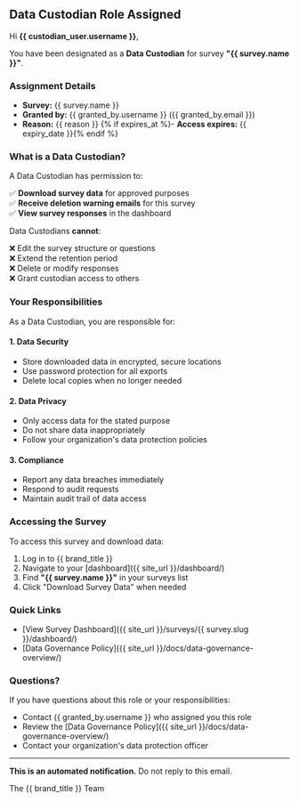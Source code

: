 ## Data Custodian Role Assigned

Hi **{{ custodian_user.username }}**,

You have been designated as a **Data Custodian** for survey **"{{ survey.name }}"**.

### Assignment Details

- **Survey:** {{ survey.name }}
- **Granted by:** {{ granted_by.username }} ({{ granted_by.email }})
- **Reason:** {{ reason }}
{% if expires_at %}- **Access expires:** {{ expiry_date }}{% endif %}

### What is a Data Custodian?

A Data Custodian has permission to:

✅ **Download survey data** for approved purposes  
✅ **Receive deletion warning emails** for this survey  
✅ **View survey responses** in the dashboard

Data Custodians **cannot**:

❌ Edit the survey structure or questions  
❌ Extend the retention period  
❌ Delete or modify responses  
❌ Grant custodian access to others

### Your Responsibilities

As a Data Custodian, you are responsible for:

#### 1. Data Security

- Store downloaded data in encrypted, secure locations
- Use password protection for all exports
- Delete local copies when no longer needed

#### 2. Data Privacy

- Only access data for the stated purpose
- Do not share data inappropriately
- Follow your organization's data protection policies

#### 3. Compliance

- Report any data breaches immediately
- Respond to audit requests
- Maintain audit trail of data access

### Accessing the Survey

To access this survey and download data:

1. Log in to {{ brand_title }}
2. Navigate to your [dashboard]({{ site_url }}/dashboard/)
3. Find **"{{ survey.name }}"** in your surveys list
4. Click "Download Survey Data" when needed

### Quick Links

- [View Survey Dashboard]({{ site_url }}/surveys/{{ survey.slug }}/dashboard/)
- [Data Governance Policy]({{ site_url }}/docs/data-governance-overview/)

### Questions?

If you have questions about this role or your responsibilities:

- Contact {{ granted_by.username }} who assigned you this role
- Review the [Data Governance Policy]({{ site_url }}/docs/data-governance-overview/)
- Contact your organization's data protection officer

---

**This is an automated notification.** Do not reply to this email.

The {{ brand_title }} Team
